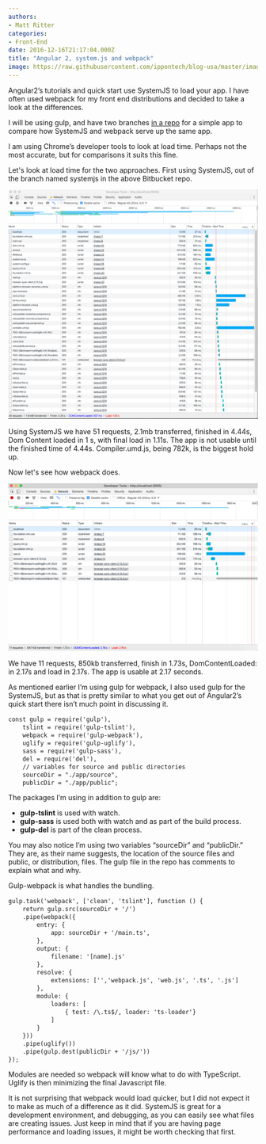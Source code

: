 ```yaml
---
authors:
- Matt Ritter
categories:
- Front-End
date: 2016-12-16T21:17:04.000Z
title: "Angular 2, system.js and webpack"
image: https://raw.githubusercontent.com/ippontech/blog-usa/master/images/2016/12/angular.jpg
---
```


Angular2’s tutorials and quick start use SystemJS to load your app.  I have often used webpack for my front end distributions and decided to take a look at the differences.

I will be using gulp, and have two branches [in a repo](https://bitbucket.org/IpponMattRitter/angular2-color-palette) for a simple app to compare how SystemJS and webpack serve up the same app.

I am using Chrome’s developer tools to look at load time. Perhaps not the most accurate, but for comparisons it suits this fine.  
 
Let's look at load time for the two approaches.
First using SystemJS, out of the branch named systemjs in the above Bitbucket repo.

![](https://raw.githubusercontent.com/ippontech/blog-usa/master/images/2016/12/angular2SystemjsPerformance.png)

Using SystemJS we have 51 requests, 2.1mb transferred, finished in 4.44s, Dom Content loaded in 1 s, with final load in 1.11s.  The app is not usable until the finished time of 4.44s.  Compiler.umd.js, being 782k, is the biggest hold up.

Now let's see how webpack does. 

![](https://raw.githubusercontent.com/ippontech/blog-usa/master/images/2016/12/Angular-2-color-palette-webpack.png)

We have 11 requests, 850kb transferred, finish in 1.73s, DomContentLoaded: in 2.17s and load in 2.17s.  The app is usable at 2.17 seconds.   

As mentioned earlier I’m using gulp for webpack, I also used gulp for the SystemJS, but as that is pretty similar to what you get out of Angular2’s quick start there isn’t much point in discussing it. 
 
```language-javascript
const gulp = require('gulp'),
    tslint = require('gulp-tslint'),
    webpack = require('gulp-webpack'),
    uglify = require('gulp-uglify'),
    sass = require('gulp-sass'),
    del = require('del'),
    // variables for source and public directories
    sourceDir = "./app/source",
    publicDir = "./app/public";
```

The packages I’m using in addition to gulp are:

- **gulp-tslint** is used with watch.
- **gulp-sass** is used both with watch and as part of the build process.
- **gulp-del** is part of the clean process.

You may also notice I’m using two variables “sourceDir” and “publicDir.” They are, as their name suggests, the location of the source files and public, or distribution, files. The gulp file in the repo has comments to explain what and why.

Gulp-webpack is what handles the bundling.

```language-javascript
gulp.task('webpack', ['clean', 'tslint'], function () {
	return gulp.src(sourceDir + '/')
	.pipe(webpack({
		entry: {
			app: sourceDir + '/main.ts',
		},
		output: {
			filename: '[name].js'
		},
		resolve: {
			extensions: ['','webpack.js', 'web.js', '.ts', '.js']
		},
		module: {
			loaders: [
				{ test: /\.ts$/, loader: 'ts-loader'}
			]
		}
	}))
	.pipe(uglify())
	.pipe(gulp.dest(publicDir + '/js/'))
});
```

Modules are needed so webpack will know what to do with TypeScript. Uglify is then minimizing the final Javascript file.

It is not surprising that webpack would load quicker, but I did not expect it to make as much of a difference as it did. SystemJS is great for a development environment, and debugging, as you can easily see what files are creating issues. Just keep in mind that if you are having page performance and loading issues, it might be worth checking that first.
